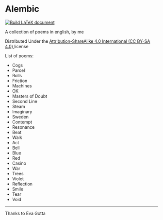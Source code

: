 # Alembic
[![Build LaTeX document](https://github.com/MatMasIt/Alembic/actions/workflows/LaTeXcompile.yml/badge.svg)](https://github.com/MatMasIt/Alembic/actions/workflows/LaTeXcompile.yml)

A collection of poems in english, by me

Distributed Under the [Attribution-ShareAlike 4.0 International (CC BY-SA 4.0) ](https://creativecommons.org/licenses/by-sa/4.0/}) license

List of poems:

<!-- BEGIN POEMLIST -->
* Cogs
* Parcel
* Rolls
* Friction
* Machines
* OK
* Masters of Doubt
* Second Line
* Steam
* Imaginary
* Sweden
* Contempt
* Resonance
* Beat
* Walk
* Act
* Bell
* Blue
* Red
* Casino
* War
* Trees
* Violet
* Reflection
* Smile
* Tear
* Void
<!-- END POEMLIST -->


---

Thanks to Eva Gotta
